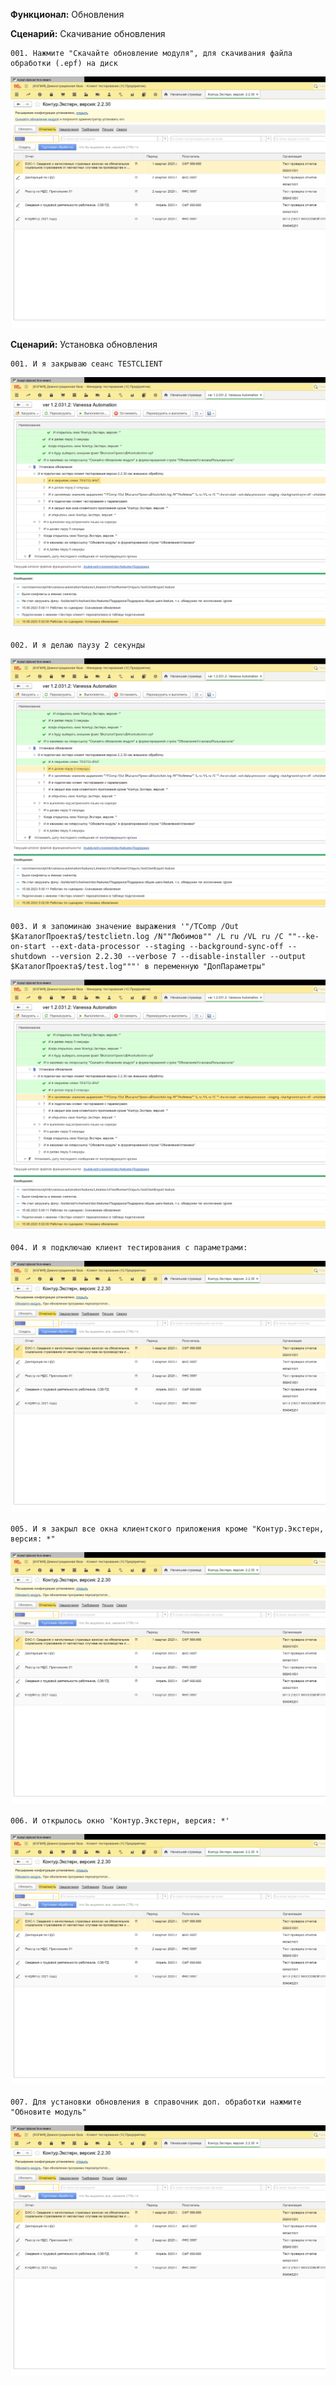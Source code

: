 **Функционал:** Обновления


**Сценарий:** Скачивание обновления

	001. Нажмите "Скачайте обновление модуля", для скачивания файла обработки (.epf) на диск
![](Обновления/Обновления_10_Скачивание_обновления_001.png)


**Сценарий:** Установка обновления

	001. И я закрываю сеанс TESTCLIENT
![](Обновления/Обновления_11_Установка_обновления_001.png)

	002. И я делаю паузу 2 секунды
![](Обновления/Обновления_12_Установка_обновления_002.png)

	003. И я запоминаю значение выражения '"/TComp /Out $КаталогПроекта$/testclietn.log /N""Любимов"" /L ru /VL ru /C ""--ke-on-start --ext-data-processor --staging --background-sync-off --shutdown --version 2.2.30 --verbose 7 --disable-installer --output $КаталогПроекта$/test.log"""' в переменную "ДопПараметры"
![](Обновления/Обновления_13_Установка_обновления_003.png)

	004. И я подключаю клиент тестирования с параметрами:
![](Обновления/Обновления_14_Установка_обновления_004.png)

	005. И я закрыл все окна клиентского приложения кроме "Контур.Экстерн, версия: *"
![](Обновления/Обновления_15_Установка_обновления_005.png)

	006. И открылось окно 'Контур.Экстерн, версия: *'
![](Обновления/Обновления_16_Установка_обновления_006.png)

	007. Для установки обновления в справочник доп. обработки нажмите "Обновите модуль"
![](Обновления/Обновления_21_Установка_обновления_007.png)
